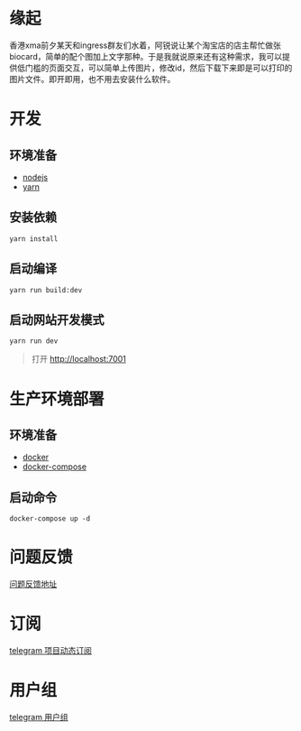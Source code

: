 # 缘起
香港xma前夕某天和ingress群友们水着，阿锐说让某个淘宝店的店主帮忙做张biocard，简单的配个图加上文字那种。于是我就说原来还有这种需求，我可以提供低门槛的页面交互，可以简单上传图片，修改id，然后下载下来即是可以打印的图片文件。即开即用，也不用去安装什么软件。
# 开发
## 环境准备
* [nodejs](https://nodejs.org)
* [yarn](https://yarnpkg.com/zh-Hans/)
## 安装依赖
```yarn install```
## 启动编译
```yarn run build:dev```
## 启动网站开发模式
```yarn run dev```
> 打开 [http://localhost:7001](http://localhost:7001)

# 生产环境部署
## 环境准备
* [docker](https://docs.docker.com/)
* [docker-compose](https://docs.docker.com/compose/)
## 启动命令
```
docker-compose up -d
```
# 问题反馈
[问题反馈地址](https://github.com/LittleGragon/biocard-generator/issues)
# 订阅
[telegram 项目动态订阅](https://t.me/biocard_generator)
# 用户组
[telegram 用户组](https://t.me/joinchat/EC0WSheQ6oF6d75ucSO7fA)